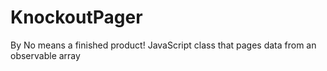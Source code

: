 KnockoutPager
=============
By No means a finished product! 
JavaScript class that pages data from an observable array


